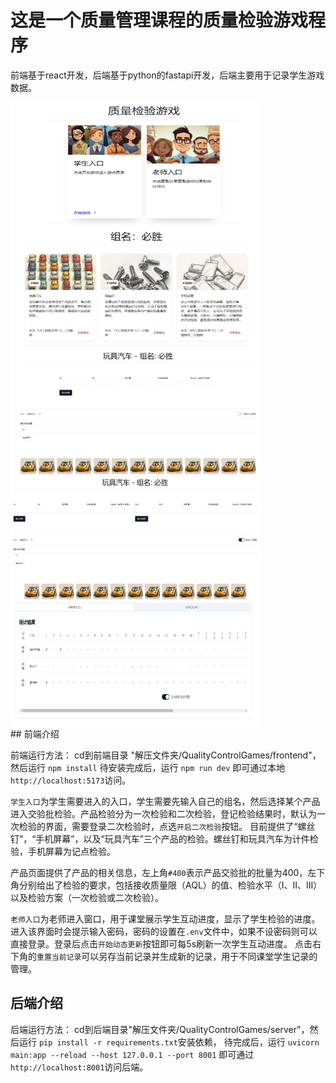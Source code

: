 # 这是一个质量管理课程的质量检验游戏程序
前端基于react开发，后端基于python的fastapi开发，后端主要用于记录学生游戏数据。

<img src="./assets/page1.png" width='400' height='200' style="display: block; margin: 2 auto"/>
<img src="./assets/product.png" width='400' height='200' style="display: block; margin: 2 auto"/>
<img src="./assets/one-step.png" width='400' height='200' style="display: block; margin: 2 auto"/>
<img src="./assets/two-step.png" width='400' height='200' style="display: block; margin: 2 auto"/>
<img src="./assets/teacherpage.png" width='400' height='200' style="display: block; margin: 2 auto"/>
## 前端介绍

前端运行方法：
cd到前端目录 "解压文件夹/QualityControlGames/frontend"，然后运行
`npm install`
待安装完成后，运行
`npm run dev`
即可通过本地`http://localhost:5173`访问。

`学生入口`为学生需要进入的入口，学生需要先输入自己的组名，然后选择某个产品进入交验批检验。产品检验分为一次检验和二次检验，登记检验结果时，默认为一次检验的界面，需要登录二次检验时，点选`开启二次检验`按钮。
目前提供了“螺丝钉”，“手机屏幕”，以及“玩具汽车”三个产品的检验。螺丝钉和玩具汽车为计件检验，手机屏幕为记点检验。

产品页面提供了产品的相关信息，左上角`#400`表示产品交验批的批量为400，左下角分别给出了检验的要求，包括接收质量限（AQL）的值、检验水平（I、II、III）以及检验方案（一次检验或二次检验）。

`老师入口`为老师进入窗口，用于课堂展示学生互动进度，显示了学生检验的进度。进入该界面时会提示输入密码，密码的设置在`.env`文件中，如果不设密码则可以直接登录。登录后点击`开始动态更新`按钮即可每5s刷新一次学生互动进度。
点击右下角的`重置当前记录`可以另存当前记录并生成新的记录，用于不同课堂学生记录的管理。

## 后端介绍

后端运行方法：
cd到后端目录"解压文件夹/QualityControlGames/server"，然后运行
`pip install -r requirements.txt`安装依赖，
待完成后，运行
`uvicorn main:app --reload --host 127.0.0.1 --port 8001`
即可通过`http://localhost:8001`访问后端。

